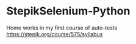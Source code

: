 # StepikSelenium-Python
Home works in my first course of auto-tests
https://stepik.org/course/575/syllabus